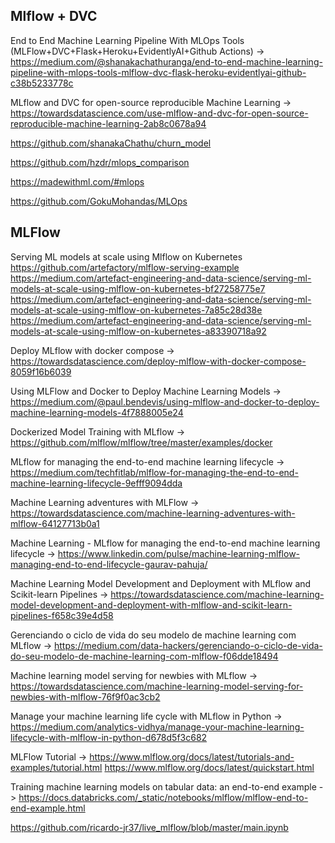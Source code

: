 ## Mlflow + DVC

End to End Machine Learning Pipeline With MLOps Tools (MLFlow+DVC+Flask+Heroku+EvidentlyAI+Github Actions) -> https://medium.com/@shanakachathuranga/end-to-end-machine-learning-pipeline-with-mlops-tools-mlflow-dvc-flask-heroku-evidentlyai-github-c38b5233778c

MLflow and DVC for open-source reproducible Machine Learning -> https://towardsdatascience.com/use-mlflow-and-dvc-for-open-source-reproducible-machine-learning-2ab8c0678a94

https://github.com/shanakaChathu/churn_model

https://github.com/hzdr/mlops_comparison

https://madewithml.com/#mlops

https://github.com/GokuMohandas/MLOps

## MLFlow

Serving ML models at scale using Mlflow on Kubernetes
https://github.com/artefactory/mlflow-serving-example
https://medium.com/artefact-engineering-and-data-science/serving-ml-models-at-scale-using-mlflow-on-kubernetes-bf27258775e7
https://medium.com/artefact-engineering-and-data-science/serving-ml-models-at-scale-using-mlflow-on-kubernetes-7a85c28d38e
https://medium.com/artefact-engineering-and-data-science/serving-ml-models-at-scale-using-mlflow-on-kubernetes-a83390718a92

Deploy MLflow with docker compose -> https://towardsdatascience.com/deploy-mlflow-with-docker-compose-8059f16b6039

Using MLFlow and Docker to Deploy Machine Learning Models -> https://medium.com/@paul.bendevis/using-mlflow-and-docker-to-deploy-machine-learning-models-4f7888005e24

Dockerized Model Training with MLflow -> https://github.com/mlflow/mlflow/tree/master/examples/docker

MLflow for managing the end-to-end machine learning lifecycle -> https://medium.com/techfitlab/mlflow-for-managing-the-end-to-end-machine-learning-lifecycle-9efff9094dda

Machine Learning adventures with MLFlow -> https://towardsdatascience.com/machine-learning-adventures-with-mlflow-64127713b0a1

Machine Learning - MLflow for managing the end-to-end machine learning lifecycle -> https://www.linkedin.com/pulse/machine-learning-mlflow-managing-end-to-end-lifecycle-gaurav-pahuja/

Machine Learning Model Development and Deployment with MLflow and Scikit-learn Pipelines -> https://towardsdatascience.com/machine-learning-model-development-and-deployment-with-mlflow-and-scikit-learn-pipelines-f658c39e4d58

Gerenciando o ciclo de vida do seu modelo de machine learning com MLflow -> https://medium.com/data-hackers/gerenciando-o-ciclo-de-vida-do-seu-modelo-de-machine-learning-com-mlflow-f06dde18494

Machine learning model serving for newbies with MLflow -> https://towardsdatascience.com/machine-learning-model-serving-for-newbies-with-mlflow-76f9f0ac3cb2

Manage your machine learning life cycle with MLflow in Python -> https://medium.com/analytics-vidhya/manage-your-machine-learning-lifecycle-with-mlflow-in-python-d678d5f3c682


MLFlow Tutorial -> https://www.mlflow.org/docs/latest/tutorials-and-examples/tutorial.html
https://www.mlflow.org/docs/latest/quickstart.html

Training machine learning models on tabular data: an end-to-end example -> https://docs.databricks.com/_static/notebooks/mlflow/mlflow-end-to-end-example.html

https://github.com/ricardo-jr37/live_mlflow/blob/master/main.ipynb

